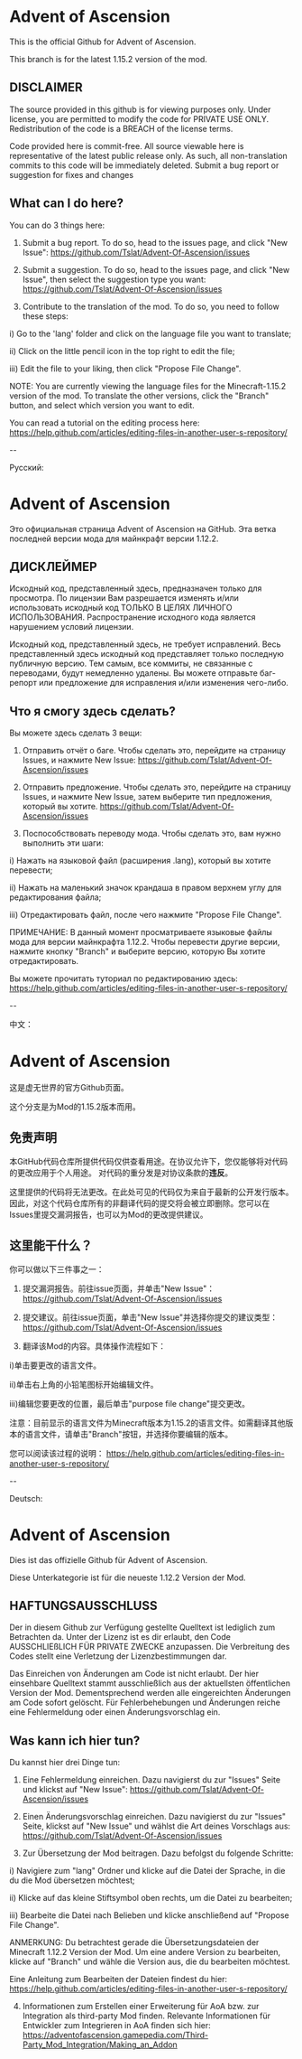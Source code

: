 # Advent of Ascension
This is the official Github for Advent of Ascension.

This branch is for the latest 1.15.2 version of the mod.

## DISCLAIMER
The source provided in this github is for viewing purposes only. Under license, you are permitted to modify the code for PRIVATE USE ONLY.
Redistribution of the code is a BREACH of the license terms.

Code provided here is commit-free. All source viewable here is representative of the latest public release only.
As such, all non-translation commits to this code will be immediately deleted. Submit a bug report or suggestion for fixes and changes

## What can I do here?
You can do 3 things here:
1. Submit a bug report. To do so, head to the issues page, and click "New Issue":
https://github.com/Tslat/Advent-Of-Ascension/issues

2. Submit a suggestion. To do so, head to the issues page, and click "New Issue", then select the suggestion type you want:
https://github.com/Tslat/Advent-Of-Ascension/issues

3. Contribute to the translation of the mod. To do so, you need to follow these steps:

  i) Go to the 'lang' folder and click on the language file you want to translate;

  ii) Click on the little pencil icon in the top right to edit the file;

  iii) Edit the file to your liking, then click "Propose File Change".

NOTE: You are currently viewing the language files for the Minecraft-1.15.2 version of the mod. To translate the other versions, click the "Branch" button, and select which version you want to edit.

You can read a tutorial on the editing process here:
https://help.github.com/articles/editing-files-in-another-user-s-repository/

--

Русский:
# Advent of Ascension
Это официальная страница Advent of Ascension на GitHub.
Эта ветка последней версии мода для майнкрафт версии 1.12.2.

## ДИСКЛЕЙМЕР
Искодный код, представленный здесь, предназначен только для просмотра.
По лицензии Вам разрешается изменять и/или использовать искодный код ТОЛЬКО В ЦЕЛЯХ ЛИЧНОГО ИСПОЛЬЗОВАНИЯ. Распространение исходного кода является нарушением условий лицензии.

Искодный код, представленный здесь, не требует исправлений. Весь представленный здесь искодный код представляет только последную публичную версию.
Тем самым, все коммиты, не связанные с переводами, будут немедленно удалены. Вы можете отправьте баг-репорт или предложение для исправления и/или изменения чего-либо.

## Что я смогу здесь сделать?
Вы можете здесь сделать 3 вещи:
1. Отправить отчёт о баге. Чтобы сделать это, перейдите на страницу Issues, и нажмите New Issue:
https://github.com/Tslat/Advent-Of-Ascension/issues

2. Отправить предложение.  Чтобы сделать это, перейдите на страницу Issues, и нажмите New Issue, затем выберите тип предложения, который вы хотите.
https://github.com/Tslat/Advent-Of-Ascension/issues

3. Поспособствовать переводу мода. Чтобы сделать это, вам нужно выполнить эти шаги:

  i) Нажать на языковой файл (расширения .lang), который вы хотите перевести;

  ii) Нажать на маленький значок крандаша в правом верхнем углу для редактирования файла;

  iii) Отредактировать файл, после чего нажмите "Propose File Change".

ПРИМЕЧАНИЕ: В данный момент просматриваете языковые файлы мода для версии майнкрафта 1.12.2. Чтобы перевести другие версии, нажмите кнопку "Branch" и выберите версию, которую Вы хотите отредактировать.

Вы можете прочитать туториал по редактированию здесь:
https://help.github.com/articles/editing-files-in-another-user-s-repository/

--

中文：
# Advent of Ascension

这是虚无世界的官方Github页面。

这个分支是为Mod的1.15.2版本而用。

## 免责声明
本GitHub代码仓库所提供代码仅供查看用途。在协议允许下，您仅能够将对代码的更改应用于个人用途。
对代码的重分发是对协议条款的**违反**。

这里提供的代码将无法更改。在此处可见的代码仅为来自于最新的公开发行版本。
因此，对这个代码仓库所有的非翻译代码的提交将会被立即删除。您可以在Issues里提交漏洞报告，也可以为Mod的更改提供建议。

## 这里能干什么？
你可以做以下三件事之一：
1. 提交漏洞报告。前往issue页面，并单击"New Issue"：
https://github.com/Tslat/Advent-Of-Ascension/issues

2. 提交建议。前往issue页面，单击"New Issue"并选择你提交的建议类型：
https://github.com/Tslat/Advent-Of-Ascension/issues

3. 翻译该Mod的内容。具体操作流程如下：

  i)单击要更改的语言文件。

  ii)单击右上角的小铅笔图标开始编辑文件。

  iii)编辑您要更改的位置，最后单击"purpose file change"提交更改。

注意：目前显示的语言文件为Minecraft版本为1.15.2的语言文件。如需翻译其他版本的语言文件，请单击"Branch"按钮，并选择你要编辑的版本。

您可以阅读该过程的说明：
https://help.github.com/articles/editing-files-in-another-user-s-repository/

--

Deutsch:
# Advent of Ascension
Dies ist das offizielle Github für Advent of Ascension.

Diese Unterkategorie ist für die neueste 1.12.2 Version der Mod.

## HAFTUNGSAUSSCHLUSS
Der in diesem Github zur Verfügung gestellte Quelltext ist lediglich zum Betrachten da. Unter der Lizenz ist es dir erlaubt, den Code AUSSCHLIEßLICH FÜR PRIVATE ZWECKE anzupassen.
Die Verbreitung des Codes stellt eine Verletzung der Lizenzbestimmungen dar.

Das Einreichen von Änderungen am Code ist nicht erlaubt. Der hier einsehbare Quelltext stammt ausschließlich aus der aktuellsten öffentlichen Version der Mod.
Dementsprechend werden alle eingereichten Änderungen am Code sofort gelöscht. Für Fehlerbehebungen und Änderungen reiche eine Fehlermeldung oder einen Änderungsvorschlag ein.

## Was kann ich hier tun?
Du kannst hier drei Dinge tun:
1. Eine Fehlermeldung einreichen. Dazu navigierst du zur "Issues" Seite und klickst auf "New Issue":
https://github.com/Tslat/Advent-Of-Ascension/issues

2. Einen Änderungsvorschlag einreichen. Dazu navigierst du zur "Issues" Seite, klickst auf "New Issue" und wählst die Art deines Vorschlags aus:
https://github.com/Tslat/Advent-Of-Ascension/issues

3. Zur Übersetzung der Mod beitragen. Dazu befolgst du folgende Schritte:

  i) Navigiere zum "lang" Ordner und klicke auf die Datei der Sprache, in die du die Mod übersetzen möchtest;

  ii) Klicke auf das kleine Stiftsymbol oben rechts, um die Datei zu bearbeiten;

  iii) Bearbeite die Datei nach Belieben und klicke anschließend auf "Propose File Change".

ANMERKUNG: Du betrachtest gerade die Übersetzungsdateien der Minecraft 1.12.2 Version der Mod. Um eine andere Version zu bearbeiten, klicke auf "Branch" und wähle die Version aus, die du bearbeiten möchtest.

Eine Anleitung zum Bearbeiten der Dateien findest du hier:
https://help.github.com/articles/editing-files-in-another-user-s-repository/

4. Informationen zum Erstellen einer Erweiterung für AoA bzw. zur Integration als third-party Mod finden.
Relevante Informationen für Entwickler zum Integrieren in AoA finden sich hier:
https://adventofascension.gamepedia.com/Third-Party_Mod_Integration/Making_an_Addon

